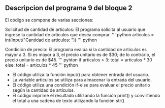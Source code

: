 ## Descripcion del programa 9 del bloque 2 
El código se compone de varias secciones:

Solicitud de cantidad de artículos:
 El programa solicita al usuario que ingrese la cantidad de artículos que desea comprar.
''' python
articulos = int(input("Cantidad de articulos: "))
''' python

 Condición de precio:
El programa evalúa si la cantidad de artículos es mayor a 3. Si es mayor a 3,
el precio unitario es de $30; de lo contrario, el precio unitario es de $45.
''' pyhton
if articulos > 3:
    total = articulos * 30
else:
    total = articulos * 45
''' python

- El código utiliza la función input() para obtener entrada del usuario.
- La variable articulos se utiliza para almacenar la entrada del usuario.
- El código utiliza una condición if-else para evaluar el precio unitario según la cantidad de artículos.
- El código imprime el resultado utilizando la función print() y convirtiendo el total a una cadena de texto utilizando la función str().
